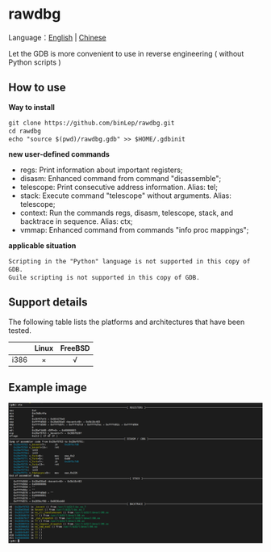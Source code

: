 # rawdbg

Language：[English](README.md) | [Chinese](README_CN.md)

Let the GDB is more convenient to use in reverse engineering ( without Python scripts )

## How to use

**Way to install**

```shell
git clone https://github.com/binLep/rawdbg.git
cd rawdbg
echo "source $(pwd)/rawdbg.gdb" >> $HOME/.gdbinit
```

**new user-defined commands**

- regs: Print information about important registers;
- disasm: Enhanced command from command "disassemble";
- telescope: Print consecutive address information. Alias: tel;
- stack: Execute command "telescope" without arguments. Alias: telescope;
- context: Run the commands regs, disasm, telescope, stack, and backtrace in sequence. Alias: ctx;
- vmmap: Enhanced command from commands "info proc mappings";

**applicable situation**

```shell
Scripting in the "Python" language is not supported in this copy of GDB.
Guile scripting is not supported in this copy of GDB.
```

## Support details

The following table lists the platforms and architectures that have been tested.

|         | Linux  | FreeBSD |
| :----:  | :----: | :----:  |
| i386    | ×      | √       |

## Example image

![](img/example.png)
